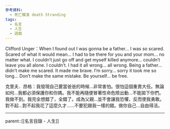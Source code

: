 ```yaml
---
參考資料:
  - 死亡擱淺 death Stranding
tags:
  - 名言
  - 人生
  - 遊戲
---
```

Clifford Unger：When I found out I was gonna be a father… I was so scared. Scared of what it would mean… I had to be there for you and your mom… no matter what. I couldn’t just go off and get myself killed anymore… couldn’t leave you all alone. I couldn’t. I had it all wrong… all wrong. Being a father… didn’t make me scared. It made me brave. I’m sorry… sorry it took me so long… Don’t make the same mistake. Be yourself… be free.

克里夫．昂格：我發現自己要當爸爸的時候...非常害怕。很怕這個重責大任。無論如何...我都必須保護你和你媽。我不能再隨便冒著性命危險出動...不能拋下你們。我做不到。我完全想錯了，全錯了。成為父親...並不會讓我恐懼，反而使我勇敢。對不起...對不起我花了這麼久才......不要犯跟我一樣的錯。做你自己...自由得活。
- - -
parent::[[名言目錄 - 人生]]